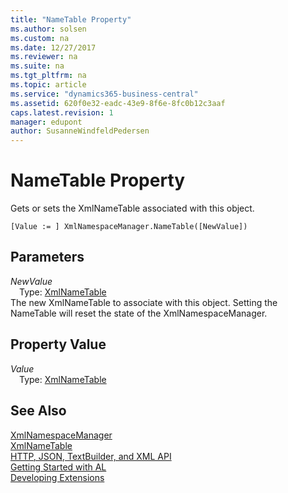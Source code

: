 ```yaml
---
title: "NameTable Property"
ms.author: solsen
ms.custom: na
ms.date: 12/27/2017
ms.reviewer: na
ms.suite: na
ms.tgt_pltfrm: na
ms.topic: article
ms.service: "dynamics365-business-central"
ms.assetid: 620f0e32-eadc-43e9-8f6e-8fc0b12c3aaf
caps.latest.revision: 1
manager: edupont
author: SusanneWindfeldPedersen
---
```


 

# NameTable Property
Gets or sets the XmlNameTable associated with this object.  
```  
[Value := ] XmlNamespaceManager.NameTable([NewValue])  
```  
## Parameters
*NewValue*    
&emsp;Type: [XmlNameTable](xmlnametable-class.md)  
The new XmlNameTable to associate with this object. Setting the NameTable will reset the state of the XmlNamespaceManager.  
  
## Property Value
*Value*  
&emsp;Type: [XmlNameTable](xmlnametable-class.md)  
  
## See Also
[XmlNamespaceManager](xmlnamespacemanager-class.md)  
[XmlNameTable](xmlnametable-class.md)  
[HTTP, JSON, TextBuilder, and XML API](../devenv-restapi-overview.md)  
[Getting Started with AL](../devenv-get-started.md)  
[Developing Extensions](../devenv-dev-overview.md)  
